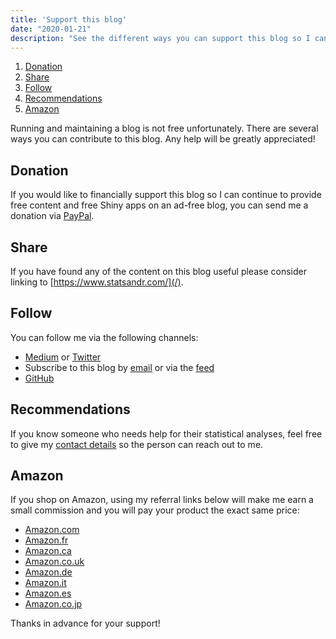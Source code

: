 ```yaml
---
title: 'Support this blog'
date: "2020-01-21"
description: "See the different ways you can support this blog so I can continue to provide free content. Any help is greatly appreciated. Thanks in advance!"
---
```


1. [Donation](#donation)
1. [Share](#share)
1. [Follow](#follow)
1. [Recommendations](#recommendations)
1. [Amazon](#amazon)

Running and maintaining a blog is not free unfortunately. There are several ways you can contribute to this blog. Any help will be greatly appreciated!

<a name="donation"></a>
## Donation

If you would like to financially support this blog so I can continue to provide free content and free Shiny apps on an ad-free blog, you can send me a donation via [PayPal](https://www.paypal.me/AntoineSoetewey).

<a name="share"></a>
## Share

If you have found any of the content on this blog useful please consider linking to [https://www.statsandr.com/](/).

<a name="follow"></a>
## Follow

You can follow me via the following channels:

* [Medium](https://medium.com/@ant.soetewey) or [Twitter](https://twitter.com/statsandr)
* Subscribe to this blog by [email](/subscribe/) or via the [feed](/index.xml)
* [GitHub](https://github.com/AntoineSoetewey)

<a name="recommendations"></a>
## Recommendations

If you know someone who needs help for their statistical analyses, feel free to give my [contact details](/contact/) so the person can reach out to me.

<a name="amazon"></a>
## Amazon

If you shop on Amazon, using my referral links below will make me earn a small commission and you will pay your product the exact same price:

* [Amazon.com](https://www.amazon.com/?&_encoding=UTF8&tag=antoinesoetew-20&linkCode=ur2&linkId=79b67fd0f51f7e10560f075559d95402&camp=1789&creative=9325)
* [Amazon.fr](https://www.amazon.fr/?&_encoding=UTF8&tag=antoinesoetew-21&linkCode=ur2&linkId=5a59e641a582bf3955cbd1fde289b9eb&camp=1642&creative=6746)
* [Amazon.ca](https://www.amazon.ca/?&_encoding=UTF8&tag=antoinesoet04-20&linkCode=ur2&linkId=8c91b226d8014358d95429483bf2b829&camp=15121&creative=330641)
* [Amazon.co.uk](https://www.amazon.co.uk/?&_encoding=UTF8&tag=antoinesoet0e-21&linkCode=ur2&linkId=3d7d11490f9a29314f6ab787e8532cc3&camp=1634&creative=6738)
* [Amazon.de](https://www.amazon.de/?&_encoding=UTF8&tag=antoinesoet0a-21&linkCode=ur2&linkId=76b439299ff165ff310003ccac2185c2&camp=1638&creative=6742)
* [Amazon.it](https://www.amazon.it/?&_encoding=UTF8&tag=antoinesoet0c-21&linkCode=ur2&linkId=011a566778c8c0c02ba0432517697e29&camp=3414&creative=21718)
* [Amazon.es](https://www.amazon.es/?&_encoding=UTF8&tag=antoinesoet0f-21&linkCode=ur2&linkId=46ef6b4438a919d3b964d66f6587c26b&camp=3638&creative=24630)
* [Amazon.co.jp](https://www.amazon.co.jp/?&_encoding=UTF8&tag=antoinesoet03-22&linkCode=ur2&linkId=f0cbe2e2f517cf8ad99139cbed339a05&camp=247&creative=1211)

Thanks in advance for your support!
